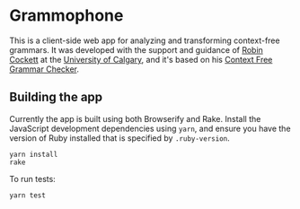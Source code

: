 Grammophone
===========

This is a client-side web app for analyzing and transforming context-free grammars. It was developed with the support and guidance of [Robin Cockett](http://pages.cpsc.ucalgary.ca/~robin/) at the [University of Calgary](http://ucalgary.ca), and it's based on his [Context Free Grammar Checker](http://smlweb.cpsc.ucalgary.ca).


Building the app
----------------

Currently the app is built using both Browserify and Rake. Install the JavaScript development dependencies using `yarn`, and ensure you have the version of Ruby installed that is specified by `.ruby-version`.

    yarn install
    rake

To run tests:

    yarn test
